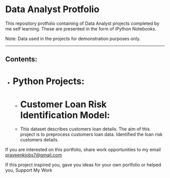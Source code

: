# Data Analyst Protfolio

This repository protfolio containing of Data Analyst projects completed by me 
self learning. These are presented in the form of iPython Notebooks.

Note: Data used in the projects for demonstration purposes only.

----
## Contents:

- # Python Projects:
    
    - # Customer Loan Risk Identification Model: 
    -   This dataset describes customers loan details. The aim of this project is to preprocess customers loan data. Identified the loan risk customers details.
















If you are interested on this portfolio, share work opportunities to my  email praveenkjobs7@gmail.com

If this project inspired you, gave you ideas for your own portfolio or helped you,
Support My Work
